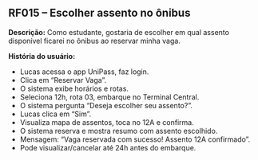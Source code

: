 ## RF015 – Escolher assento no ônibus
**Descrição:** Como estudante, gostaria de escolher em qual assento disponível ficarei no ônibus ao reservar minha vaga.

**História do usuário:**
- Lucas acessa o app UniPass, faz login.
- Clica em “Reservar Vaga”.
- O sistema exibe horários e rotas.
- Seleciona 12h, rota 03, embarque no Terminal Central.
- O sistema pergunta “Deseja escolher seu assento?”.
- Lucas clica em “Sim”.
- Visualiza mapa de assentos, toca no 12A e confirma.
- O sistema reserva e mostra resumo com assento escolhido.
- Mensagem: “Vaga reservada com sucesso! Assento 12A confirmado”.
- Pode visualizar/cancelar até 24h antes do embarque.
